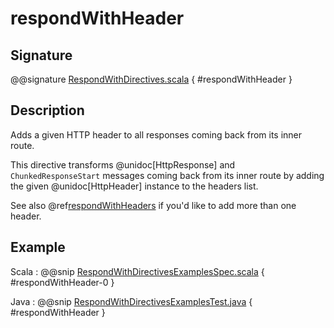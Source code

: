 # respondWithHeader

## Signature

@@signature [RespondWithDirectives.scala]($akka-http$/akka-http/src/main/scala/akka/http/scaladsl/server/directives/RespondWithDirectives.scala) { #respondWithHeader }

## Description

Adds a given HTTP header to all responses coming back from its inner route.

This directive transforms @unidoc[HttpResponse] and `ChunkedResponseStart` messages coming back from its inner route by
adding the given @unidoc[HttpHeader] instance to the headers list.

See also @ref[respondWithHeaders](respondWithHeaders.md) if you'd like to add more than one header.

## Example

Scala
:  @@snip [RespondWithDirectivesExamplesSpec.scala]($test$/scala/docs/http/scaladsl/server/directives/RespondWithDirectivesExamplesSpec.scala) { #respondWithHeader-0 }

Java
:  @@snip [RespondWithDirectivesExamplesTest.java]($test$/java/docs/http/javadsl/server/directives/RespondWithDirectivesExamplesTest.java) { #respondWithHeader }
